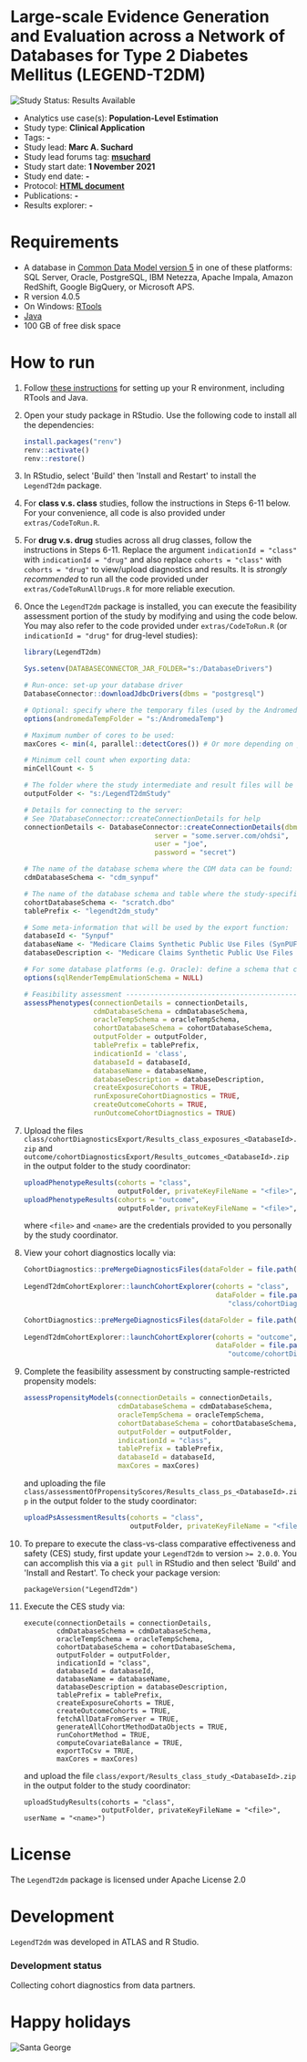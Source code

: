 Large-scale Evidence Generation and Evaluation across a Network of Databases for Type 2 Diabetes Mellitus (LEGEND-T2DM)
=============================================================================

<img src="https://img.shields.io/badge/Study%20Status-Results%20Available-yellow.svg" alt="Study Status: Results Available">

- Analytics use case(s): **Population-Level Estimation**
- Study type: **Clinical Application**
- Tags: **-**
- Study lead: **Marc A. Suchard**
- Study lead forums tag: **[msuchard](https://forums.ohdsi.org/u/msuchard)**
- Study start date: **1 November 2021**
- Study end date: **-**
- Protocol: **[HTML document](https://ohdsi-studies.github.io/LegendT2dm/Protocol.html)**
- Publications: **-**
- Results explorer: **-**

Requirements
============

- A database in [Common Data Model version 5](https://github.com/OHDSI/CommonDataModel) in one of these platforms: SQL Server, Oracle, PostgreSQL, IBM Netezza, Apache Impala, Amazon RedShift, Google BigQuery, or Microsoft APS.
- R version 4.0.5
- On Windows: [RTools](http://cran.r-project.org/bin/windows/Rtools/)
- [Java](http://java.com)
- 100 GB of free disk space

How to run
==========
1. Follow [these instructions](https://ohdsi.github.io/Hades/rSetup.html) for setting up your R environment, including RTools and Java.

2. Open your study package in RStudio. Use the following code to install all the dependencies:

	```r
	install.packages("renv")
	renv::activate()
	renv::restore()
	```

3. In RStudio, select 'Build' then 'Install and Restart' to install the `LegendT2dm` package.

4. For **class v.s. class** studies, follow the instructions in Steps 6-11 below. For your convenience, all code is also provided under `extras/CodeToRun.R`.

5. For **drug v.s. drug** studies across all drug classes, follow the instructions in Steps 6-11. Replace the argument `indicationId = "class"` with `indicationId = "drug"` and also replace `cohorts = "class"` with `cohorts = "drug"` to view/upload diagnostics and results. It is _strongly recommended_ to run all the code provided under `extras/CodeToRunAllDrugs.R` for more reliable execution. 

6. Once the `LegendT2dm` package is installed, you can execute the feasibility assessment portion of the study by modifying and using the code below. You may also refer to the code provided under `extras/CodeToRun.R` (or `indicationId = "drug"` for drug-level studies):

	```r
	library(LegendT2dm)
	
	Sys.setenv(DATABASECONNECTOR_JAR_FOLDER="s:/DatabaseDrivers")
	
	# Run-once: set-up your database driver
	DatabaseConnector::downloadJdbcDrivers(dbms = "postgresql")
	
	# Optional: specify where the temporary files (used by the Andromeda package) will be created:
	options(andromedaTempFolder = "s:/AndromedaTemp")

	# Maximum number of cores to be used:
	maxCores <- min(4, parallel::detectCores()) # Or more depending on your hardware

	# Minimum cell count when exporting data:
	minCellCount <- 5

	# The folder where the study intermediate and result files will be written:
	outputFolder <- "s:/LegendT2dmStudy"

	# Details for connecting to the server:
	# See ?DatabaseConnector::createConnectionDetails for help
	connectionDetails <- DatabaseConnector::createConnectionDetails(dbms = "postgresql",
									server = "some.server.com/ohdsi",
									user = "joe",
									password = "secret")

	# The name of the database schema where the CDM data can be found:
	cdmDatabaseSchema <- "cdm_synpuf"

	# The name of the database schema and table where the study-specific cohorts will be instantiated:
	cohortDatabaseSchema <- "scratch.dbo"
	tablePrefix <- "legendt2dm_study"

	# Some meta-information that will be used by the export function:
	databaseId <- "Synpuf"
	databaseName <- "Medicare Claims Synthetic Public Use Files (SynPUFs)"
	databaseDescription <- "Medicare Claims Synthetic Public Use Files (SynPUFs) were created to allow interested parties to gain familiarity using Medicare claims data while protecting beneficiary privacy. These files are intended to promote development of software and applications that utilize files in this format, train researchers on the use and complexities of Centers for Medicare and Medicaid Services (CMS) claims, and support safe data mining innovations. The SynPUFs were created by combining randomized information from multiple unique beneficiaries and changing variable values. This randomization and combining of beneficiary information ensures privacy of health information."

	# For some database platforms (e.g. Oracle): define a schema that can be used to emulate temp tables:
	options(sqlRenderTempEmulationSchema = NULL)

	# Feasibility assessment ---------------------------------------------------------
	assessPhenotypes(connectionDetails = connectionDetails,
					 cdmDatabaseSchema = cdmDatabaseSchema,
					 oracleTempSchema = oracleTempSchema,
					 cohortDatabaseSchema = cohortDatabaseSchema,
					 outputFolder = outputFolder,
					 tablePrefix = tablePrefix,
					 indicationId = 'class',
					 databaseId = databaseId,
					 databaseName = databaseName,
					 databaseDescription = databaseDescription,
					 createExposureCohorts = TRUE,
					 runExposureCohortDiagnostics = TRUE,
					 createOutcomeCohorts = TRUE,
					 runOutcomeCohortDiagnostics = TRUE)

	```

7. Upload the files ```class/cohortDiagnosticsExport/Results_class_exposures_<DatabaseId>.zip``` and ```outcome/cohortDiagnosticsExport/Results_outcomes_<DatabaseId>.zip``` in the output folder to the study coordinator:

	```r
	uploadPhenotypeResults(cohorts = "class",
	                       outputFolder, privateKeyFileName = "<file>", userName = "<name>"
	uploadPhenotypeResults(cohorts = "outcome",
	                       outputFolder, privateKeyFileName = "<file>", userName = "<name>")
  	```
  	
	where `<file>` and `<name>` are the credentials provided to you personally by the study coordinator.
  
8. View your cohort diagnostics locally via:

	```r
	CohortDiagnostics::preMergeDiagnosticsFiles(dataFolder = file.path(outputFolder, 
	                                                                   "class/cohortDiagnosticsExport"))
	LegendT2dmCohortExplorer::launchCohortExplorer(cohorts = "class",
	                                               dataFolder = file.path(outputFolder, 
						                              "class/cohortDiagnosticsExport"))

	CohortDiagnostics::preMergeDiagnosticsFiles(dataFolder = file.path(outputFolder, 
	                                                                   "outcome/cohortDiagnosticsExport"))
	LegendT2dmCohortExplorer::launchCohortExplorer(cohorts = "outcome",
	                                               dataFolder = file.path(outputFolder, 
						                              "outcome/cohortDiagnosticsExport"))
	```

9. Complete the feasibility assessment by constructing sample-restricted propensity models: 
  	```r
	assessPropensityModels(connectionDetails = connectionDetails,
	                       cdmDatabaseSchema = cdmDatabaseSchema,
	                       oracleTempSchema = oracleTempSchema,
	                       cohortDatabaseSchema = cohortDatabaseSchema,
	                       outputFolder = outputFolder,
	                       indicationId = "class",
	                       tablePrefix = tablePrefix,
	                       databaseId = databaseId,
	                       maxCores = maxCores)
	```
  	and uploading the file ```class/assessmentOfPropensityScores/Results_class_ps_<DatabaseId>.zip``` in the output folder to the study coordinator:
  
	```r
  	uploadPsAssessmentResults(cohorts = "class",
	                          outputFolder, privateKeyFileName = "<file>", userName = "<name>")
	```

10. To prepare to execute the class-vs-class comparative effectiveness and safety (CES) study, first update your `LegendT2dm` to version `>= 2.0.0`.  You can accomplish this via a `git pull` in RStudio and then select 'Build' and 'Install and Restart'.  To check your package version:
  	```
  	packageVersion("LegendT2dm")
  	```

11. Execute the CES study via:
	```
	execute(connectionDetails = connectionDetails,
        	cdmDatabaseSchema = cdmDatabaseSchema,
        	oracleTempSchema = oracleTempSchema,
        	cohortDatabaseSchema = cohortDatabaseSchema,
        	outputFolder = outputFolder,
        	indicationId = "class",
        	databaseId = databaseId,
        	databaseName = databaseName,
        	databaseDescription = databaseDescription,
        	tablePrefix = tablePrefix,
        	createExposureCohorts = TRUE, 
        	createOutcomeCohorts = TRUE,  
        	fetchAllDataFromServer = TRUE,
        	generateAllCohortMethodDataObjects = TRUE,
        	runCohortMethod = TRUE,
        	computeCovariateBalance = TRUE,
        	exportToCsv = TRUE,
        	maxCores = maxCores)
	```
	and upload the file ```class/export/Results_class_study_<DatabaseId>.zip``` in the output folder to the study coordinator:
	```
	uploadStudyResults(cohorts = "class",
	                   outputFolder, privateKeyFileName = "<file>", userName = "<name>")
	```

License
=======
The `LegendT2dm` package is licensed under Apache License 2.0

Development
===========
`LegendT2dm` was developed in ATLAS and R Studio.

### Development status

Collecting cohort diagnostics from data partners.

Happy holidays
===========

![Santa George](extra/Santa-George-C.png)
